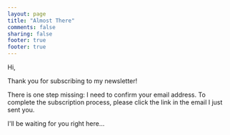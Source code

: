 ```yaml
---
layout: page
title: "Almost There"
comments: false
sharing: false
footer: true
footer: true
---
```


Hi,

Thank you for subscribing to my newsletter!

There is one step missing: I need to confirm your email address.
To complete the subscription process, please click the link in the email I
just sent you.

I'll be waiting for you right here...
